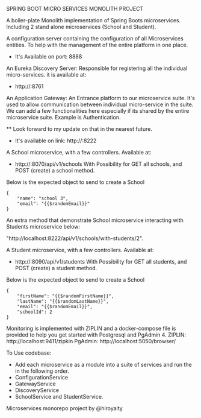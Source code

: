 SPRING BOOT MICRO SERVICES MONOLITH PROJECT

A boiler-plate Monolith implementation of Spring Boots microservices. Including 2 stand alone
microservices (School and Student).

A configuration server containing the configuration of all Microservices entities. To help with 
the management of the entire platform in one place.
- It's Available on port: 8888

An Eureka Discovery Server: Responsible for registering all the individual micro-services. it is available at: 
- http://<ip>:8761

An Application Gateway: An Entrance platform to our microservice suite. It's used to allow communication between
individual micro-service in the suite. We can add a few functionalities here especially if its shared by the 
entire microservice suite. Example is Authentication. 

** Look forward to my update on that in the nearest future.
- It's available on link: http://<ip>:8222

A School microservice, with a few controllers. Available at:
- http://<ip>:8070/api/v1/schools
With Possibility for GET all schools, and POST (create) a school method.

Below is the expected object to send to create a School
```aidl
{
    "name": "school 3",
    "email": "{{$randomEmail}}"
}
```
An extra method that demonstrate School microservice interacting with Students microservice below:

"http://localhost:8222/api/v1/schools/with-students/2".


A Student microservice, with a few controllers. Available at:
- http://<ip>:8090/api/v1/students
  With Possibility for GET all students, and POST (create) a student method.


Below is the expected object to send to create a School
```aidl
{
    "firstName": "{{$randomFirstName}}",
    "lastName": "{{$randomLastName}}",
    "email": "{{$randomEmail}}",
    "schoolId": 2
}
```

Monitoring is implemented with ZIPLIN and a docker-compose file is provided to help you get started 
with Postgresql and PgAdmin 4.
ZIPLIN: http://localhost:9411/zipkin
PgAdmin: http://localhost:5050/browser/

To Use codebase:
- Add each microservice as a module into a suite of services and run the in the following order.
- ConfigurationService
- GatewayService
- DiscoveryService
- SchoolService and StudentService.

Microservices monorepo project
by @hiroyalty
